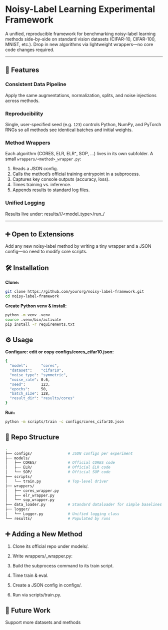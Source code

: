 # Noisy-Label Learning Experimental Framework

A unified, reproducible framework for benchmarking noisy-label learning methods side-by-side on standard vision datasets (CIFAR-10, CIFAR-100, MNIST, etc.). Drop in new algorithms via lightweight wrappers—no core code changes required.

---

## 🚀 Features

### Consistent Data Pipeline  
Apply the same augmentations, normalization, splits, and noise injections across methods.

### Reproducibility  
Single, user-specified seed (e.g. `123`) controls Python, NumPy, and PyTorch RNGs so all methods see identical batches and initial weights.

### Method Wrappers  
Each algorithm (CORES, ELR, ELR⁺, SOP, …) lives in its own subfolder. A small `wrappers/<method>_wrapper.py`:

1. Reads a JSON config.  
2. Calls the method’s official training entrypoint in a subprocess.  
3. Captures key console outputs (accuracy, loss).  
4. Times training vs. inference.  
5. Appends results to standard log files.

### Unified Logging  
Results live under:
results/<method>/<dataset>/<model_type>/run_<timestamp>/


---

## ➕ Open to Extensions

Add any new noisy-label method by writing a tiny wrapper and a JSON config—no need to modify core scripts.  

## 🛠 Installation

**Clone:**  
```bash
git clone https://github.com/yourorg/noisy-label-framework.git
cd noisy-label-framework
```

**Create Python venv & install:**
```bash
python -m venv .venv
source .venv/bin/activate
pip install -r requirements.txt
```

## ⚙️ Usage
**Configure: edit or copy configs/cores_cifar10.json:**

```bash
{
  "model":      "cores",
  "dataset":    "cifar10",
  "noise_type": "symmetric",
  "noise_rate": 0.6,
  "seed":       123,
  "epochs":     50,
  "batch_size": 128,
  "result_dir": "results/cores"
}

```
**Run:**
```bash
python -m scripts/train -c configs/cores_cifar10.json
```

## 📁 Repo Structure 
```bash
.
├── configs/                # JSON configs per experiment
├── models/
│   ├── CORES/              # Official CORES code
│   ├── ELR/                # Official ELR code
│   └── SOP/                # Official SOP code
├── scripts/
│   └── train.py            # Top-level driver
├── wrappers/
│   ├── cores_wrapper.py
│   ├── elr_wrapper.py
│   └── sop_wrapper.py
├── data_loader.py          # Standard dataloader for simple baselines
├── logger/
│   └── Logger.py           # Unified logging class
└── results/                # Populated by runs

```

## ➕ Adding a New Method

1. Clone its official repo under models/.

2. Write wrappers/<new>_wrapper.py:

3. Build the subprocess command to its train script.

4. Time train & eval.

6. Create a JSON config in configs/.

7. Run via scripts/train.py.

## 🔮 Future Work
Support more datasets and methods






